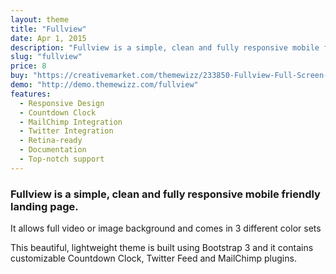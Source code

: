 ```yaml
---
layout: theme
title: "Fullview"
date: Apr 1, 2015
description: "Fullview is a simple, clean and fully responsive mobile friendly landing page. It allows full video or image background and comes in 3 different color sets."
slug: "fullview"
price: 8
buy: "https://creativemarket.com/themewizz/233850-Fullview-Full-Screen-Landing-Page"
demo: "http://demo.themewizz.com/fullview"
features:
  - Responsive Design
  - Countdown Clock
  - MailChimp Integration
  - Twitter Integration
  - Retina-ready
  - Documentation
  - Top-notch support
---
```


<h3 class="lead">Fullview is a simple, clean and fully responsive mobile friendly landing page.</h3>

It allows full video or image background and comes in 3 different color sets

This beautiful, lightweight theme is built using Bootstrap 3 and it contains customizable Countdown Clock, Twitter Feed and MailChimp plugins.
